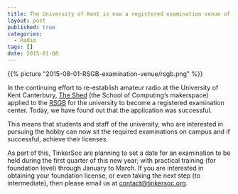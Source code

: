 ```yaml
---
title: The University of Kent is now a registered examination venue of the RSGB.
layout: post
published: true
categories:
  - Radio
tags: []
date: 2015-01-08
---
```


{{% picture "2015-08-01-RSGB-examination-venue/rsgb.png" %}}

In the continuing effort to re-establish amateur radio at the University of Kent
Canterbury, [The Shed](http://cs.kent.ac.uk/makerspace) (the School of
Computing’s makerspace) applied to the [RSGB](http://rsgb.org/) for the
university to become a registered examination center. Today, we have found out
that the application was successful.
<!--more-->

This means that students and staff of the university, who are interested in
pursuing the hobby can now sit the required examinations on campus and if
successful, achieve their licenses.

As part of this, TinkerSoc are planning to set a date for an examination to be
held during the first quarter of this new year; with practical training (for
foundation level) through January to March.  If you are interested in obtaining
your foundation license, or even taking the next step (to intermediate), then
please email us at <contact@tinkersoc.org>.
